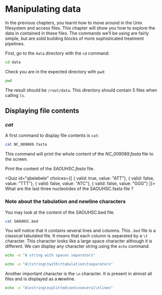 <script>
import Quiz from "components/Quiz.svelte";
</script>

# Manipulating data

In the previous chapters, you learnt how to move around in the Unix filesystem and access files. 
This chapter will show you how to explore the data in contained in these files. 
The commands we’ll be using are fairly simple, but are solid building blocks of more sophisticated treatment pipelines.

First, go to the `data` directory with the `cd` command:

``` bash
cd data
```

Check you are in the expected directory with `pwd`:

```bash
pwd
```

The result should be `/root/data`. This directory should contain 5 files when calling `ls`.

## Displaying file contents

### *cat*

A first command to display file contents is `cat`:

```bash
cat NC_009089.fasta
```

This command will print the whole content of the _NC_009089.fasta_ file to the screen.


Print the content of the _SAOUHSC.fasta_ file. 

<!--
>> What are the last three nucleotides of the SAOUHSC.fasta file ? <<
(*) CAG
( ) ELE
( ) ATC
( ) BEL
-->

<Quiz id="qbelebele" choices={[
	{ valid: true, value: "ATT"},
	{ valid: false, value: "TTT"},
	{ valid: false, value: "ATC"},
	{ valid: false, value: "GGG"}
]}>
	<span slot="prompt">
		What are the last three nucleotides of the SAOUHSC.fasta file ?
	</span>
</Quiz>

### Note about the tabulation and newline characters

You may look at the content of the SAOUHSC.bed file. 

```bash
cat SAOUHSC.bed
```

You will notice that it contains several lines and columns. 
This `.bed` file is a classical tabulated file. It means that each
column is separated by a `\t` character. This character looks like 
a large space character although it is different. We can display 
any character string using the `echo` command. 

```bash
echo -e "A string with spaces separators"
```

```bash
echo -e "A\tstring\twith\ttabulation\tseparators"
```

Another important character is the `\n` character. 
It is present in almost all files and is displayed
as a **n**ewline.

```bash
echo -e "A\nstring\nsplitted\non\nseveral\nlines"
```


